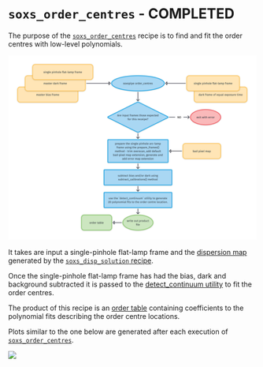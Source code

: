 # `soxs_order_centres` - COMPLETED

The purpose of the [`soxs_order_centres`](../_api/soxspipe.recipes.soxs_order_centres.html) recipe is to find and fit the order centres with low-level polynomials.

![](soxs_order_centres.png)

It takes are input a single-pinhole flat-lamp frame and the [dispersion map](../files/dispersion_map.md) generated by the [`soxs_disp_solution` recipe](../recipes/soxs_disp_solution.md). 

Once the single-pinhole flat-lamp frame has had the bias, dark and background subtracted it is passed to the [detect_continuum utility](../utils/detect_continuum.md) to fit the order centres.

The product of this recipe is an [order table](../files/order_table.md) containing coefficients to the polynomial fits describing the order centre locations.

Plots similar to the one below are generated after each execution of [`soxs_order_centres`](../_api/soxspipe.recipes.soxs_order_centres.html).


[![](https://live.staticflickr.com/65535/50345130012_4e869a6a7f_b.png)](https://live.staticflickr.com/65535/50345130012_4e869a6a7f_o.png)
